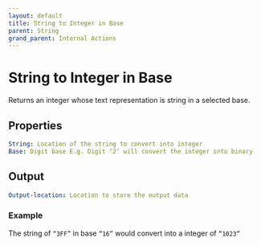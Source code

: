 ```yaml
---
layout: default
title: String to Integer in Base
parent: String
grand_parent: Internal Actions
---
```

# String to Integer in Base
Returns an integer whose text representation is string in a selected base.

## Properties
```yaml
String: Location of the string to convert into integer
Base: Digit base E.g. Digit ‘2’ will convert the integer into binary
```

## Output
```yaml
Output-location: Location to store the output data
```

### Example
The string of `“3FF”` in base `“16”` would convert into a integer of `“1023”`
